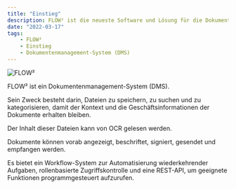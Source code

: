 ```yaml
---
title: "Einstieg"
description: FLOW² ist die neueste Software und Lösung für die Dokumentenerfassung, die von Polydocs GmbH entwickelt wurde. Es handelt sich um eine vollständig cloudbasierte Lösung, die künstliche Intelligenz und maschinelles Lernen verwendet, um Ihre Dokumente präzise zu identifizieren, zu klassifizieren, zu analysieren und zu lesen.
date: "2022-03-17"
tags:
    - FLOW²
    - Einstieg
    - Dokumentenmanagement-System (DMS)
---
```


![](https://example.com/_images/docbits/flow2-1024x286.png "FLOW²")

FLOW² ist ein Dokumentenmanagement-System (DMS).

Sein Zweck besteht darin, Dateien zu speichern, zu suchen und zu kategorisieren, damit der Kontext und die Geschäftsinformationen der Dokumente erhalten bleiben.

Der Inhalt dieser Dateien kann von OCR gelesen werden.

Dokumente können vorab angezeigt, beschriftet, signiert, gesendet und empfangen werden.

Es bietet ein Workflow-System zur Automatisierung wiederkehrender Aufgaben, rollenbasierte Zugriffskontrolle und eine REST-API, um geeignete Funktionen programmgesteuert aufzurufen.